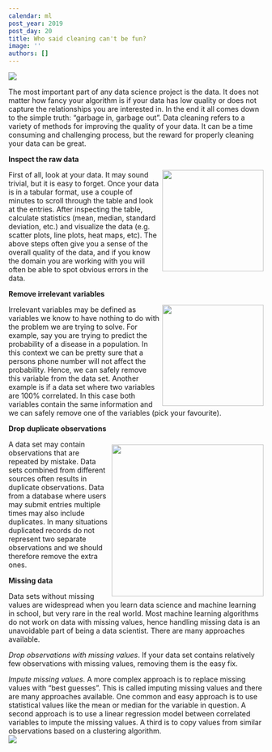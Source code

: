 ```yaml
---
calendar: ml
post_year: 2019
post_day: 20
title: Who said cleaning can't be fun?
image: ''
authors: []
---
```

<img src="https://i.imgflip.com/3hmrcj.jpg" style="display: block; margin-left: auto; margin-right: auto;"/>

The most important part of any data science project is the data. It does not matter how fancy your algorithm is if your data has low quality or does not capture the relationships you are interested in. In the end it all comes down to the simple truth: “garbage in, garbage out”. Data cleaning refers to a variety of methods for improving the quality of your data. It can be a time consuming and challenging process, but the reward for properly cleaning your data can be great.


<img src="https://i.imgflip.com/3hmudr.jpg" width=200 align="right" style="margin:30px 0 0 5px"/>

**Inspect the raw data**

First of all, look at your data. It may sound trivial, but it is easy to forget. Once your data is in a tabular format, use a couple of minutes to scroll through the table and look at the entries. After inspecting the table, calculate statistics (mean, median, standard deviation, etc.) and visualize the data (e.g. scatter plots, line plots, heat maps, etc). The above steps often give you a sense of the overall quality of the data, and if you know the domain you are working with you will often be able to spot obvious errors in the data.

<img src="https://i.imgflip.com/3hmum2.jpg" width=200 align="right" style="margin:30px 0 0 5px"/>


**Remove irrelevant variables**

Irrelevant variables may be defined as variables we know to have nothing to do with the problem we are trying to solve. For example, say you are trying to predict the probability of a disease in a population. In this context we can be pretty sure that a persons phone number will not affect the probability. Hence, we can safely remove this variable from the data set. Another example is if a data set where two variables are 100% correlated. In this case both variables contain the same information and we can safely remove one of the variables (pick your favourite).

<img src="https://i.imgflip.com/3hmurq.jpg" width=300 align="right" margin-right=10 style="margin:40px 0 0 5px"/>

**Drop duplicate observations**

A data set may contain observations that are repeated by mistake. Data sets combined from different sources often results in duplicate observations. Data from a database where users may submit entries multiple times may also include duplicates. In many situations duplicated records do not represent two separate observations and we should therefore remove the extra ones.

**Missing data**

Data sets without missing values are widespread when you learn data science and machine learning in school, but very rare in the real world. Most machine learning algorithms do not work on data with missing values, hence handling missing data is an unavoidable part of being a data scientist. There are many approaches available.

_Drop observations with missing values_. If your data set contains relatively few observations with missing values, removing them is the easy fix.

_Impute missing values_. A more complex approach is to replace missing values with “best guesses”. This is called imputing missing values and there are many approaches available. One common and easy approach is to use statistical values like the mean or median for the variable in question. A second approach is to use a linear regression model between correlated variables to impute the missing values. A third is to copy values from similar observations based on a clustering algorithm.
<img src="https://i.imgflip.com/3hmv8b.jpg" style="display: block; margin-left: auto; margin-right: auto;"/>
